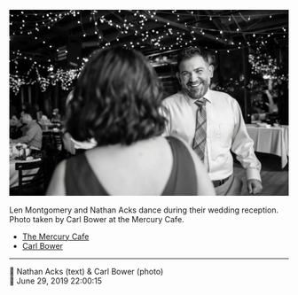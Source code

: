 ![Len Montgomery and Nathan Acks dance](assets/b32de72e1abeb7e62985a58e0aeb3c9a.webp)

Len Montgomery and Nathan Acks dance during their wedding reception. Photo taken by Carl Bower at the Mercury Cafe.

* [The Mercury Cafe](http://mercurycafe.com)
* [Carl Bower](https://carlbowerphotos.com)

- - - -

<span aria-hidden="true">👥</span> Nathan Acks (text) & Carl Bower (photo)  
<span aria-hidden="true">📅</span> June 29, 2019 22:00:15
